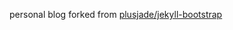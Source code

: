personal blog forked from [plusjade/jekyll-bootstrap](https://github.com/plusjade/jekyll-bootstrap)
